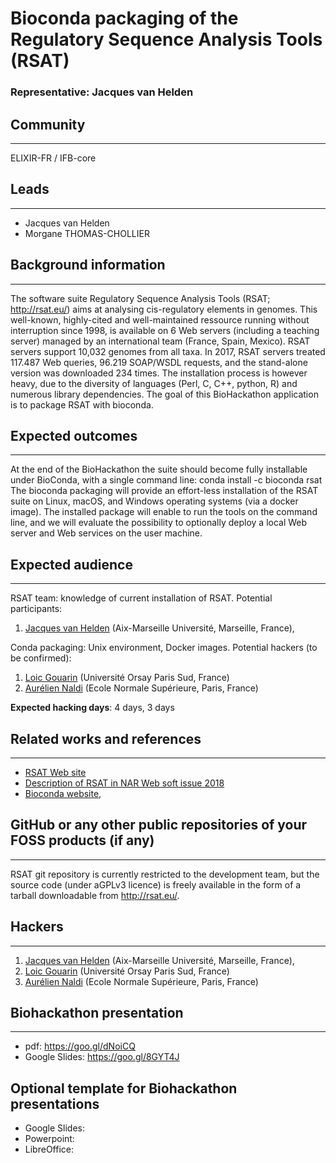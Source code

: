 # Bioconda packaging of the  Regulatory Sequence Analysis Tools (RSAT)

### Representative: Jacques van Helden

## Community
---

ELIXIR-FR / IFB-core

## Leads
---
- Jacques van Helden
- Morgane THOMAS-CHOLLIER 

## Background information
---
The software suite Regulatory Sequence Analysis Tools (RSAT; http://rsat.eu/) aims at analysing cis-regulatory elements in genomes. This well-known, highly-cited and well-maintained ressource running without interruption since 1998, is available on 6 Web servers (including a teaching server) managed by an international team (France, Spain, Mexico). RSAT servers support 10,032 genomes from all taxa. In 2017, RSAT servers treated 117.487 Web queries, 96.219 SOAP/WSDL requests, and the stand-alone version was downloaded 234 times. The installation process is however heavy, due to the diversity of languages (Perl, C, C++, python, R) and numerous library dependencies. The goal of this BioHackathon application is to package RSAT with bioconda. 

## Expected outcomes
---

At the end of the BioHackathon the suite should become fully installable under BioConda, with a single command line: 
conda install -c bioconda rsat
The bioconda packaging will provide an effort-less installation of the RSAT suite on Linux, macOS, and Windows operating systems (via a docker image). The installed package will enable to run the tools on the command line, and we will evaluate the possibility to optionally deploy a local Web server and Web services on the user machine. 

## Expected audience
---

RSAT team: knowledge of current installation of RSAT. Potential participants: 

1. [Jacques van Helden](http://jacques.van-helden.perso.luminy.univ-amu.fr/) (Aix-Marseille Université, Marseille, France), 

Conda packaging: Unix environment, Docker images. Potential hackers (to be confirmed): 

1. [Loic Gouarin](https://www.math.u-psud.fr/~gouarin/) (Université Orsay Paris Sud, France) 
2. [Aurélien Naldi](https://www.ibens.ens.fr/spip.php?article273) (Ecole Normale Supérieure, Paris, France)

**Expected hacking days**: 4 days, 3 days

## Related works and references
---

- [RSAT Web site](http://rsat.eu/)
- [Description of RSAT in NAR Web soft issue 2018](https://www.ncbi.nlm.nih.gov/pubmed/29722874)
- [Bioconda website](https://bioconda.github.io/),

## GitHub or any other public repositories of your FOSS products (if any)
---

RSAT git repository  is currently restricted to the development team, but the source code (under aGPLv3 licence) is freely available in the form of a tarball downloadable from http://rsat.eu/. 


## Hackers
---

1. [Jacques van Helden](http://jacques.van-helden.perso.luminy.univ-amu.fr/) (Aix-Marseille Université, Marseille, France), 
2. [Loic Gouarin](https://www.math.u-psud.fr/~gouarin/) (Université Orsay Paris Sud, France) 
4. [Aurélien Naldi](https://www.ibens.ens.fr/spip.php?article273) (Ecole Normale Supérieure, Paris, France)

## Biohackathon presentation
---

- pdf: <https://goo.gl/dNoiCQ>
- Google Slides: <https://goo.gl/8GYT4J>

## Optional template for Biohackathon presentations

- Google Slides: 
- Powerpoint: 
- LibreOffice: 



